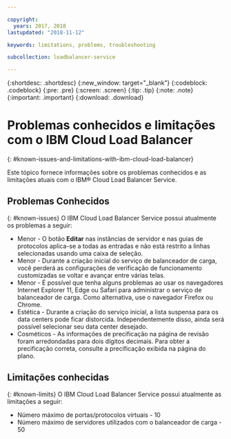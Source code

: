 ```yaml
---

copyright:
  years: 2017, 2018
lastupdated: "2018-11-12"

keywords: limitations, problems, troubleshooting

subcollection: loadbalancer-service

---
```


{:shortdesc: .shortdesc}
{:new_window: target="_blank"}
{:codeblock: .codeblock}
{:pre: .pre}
{:screen: .screen}
{:tip: .tip}
{:note: .note}
{:important: .important}
{:download: .download}

# Problemas conhecidos e limitações com o IBM Cloud Load Balancer
{: #known-issues-and-limitations-with-ibm-cloud-load-balancer}

Este tópico fornece informações sobre os problemas conhecidos e as limitações atuais
com o IBM® Cloud Load Balancer Service.

## Problemas Conhecidos
{: #known-issues}
O IBM Cloud Load Balancer Service possui atualmente os problemas a seguir:

* Menor - O botão **Editar** nas instâncias de servidor e nas guias de protocolos aplica-se a todas as entradas e não está restrito a linhas selecionadas usando uma caixa de seleção.
* Menor - Durante a criação inicial do serviço de balanceador de carga, você perderá as configurações de verificação de funcionamento customizadas se voltar e avançar entre várias telas.
* Menor - É possível que tenha alguns problemas ao usar os navegadores Internet Explorer 11, Edge ou Safari para administrar o serviço de balanceador de carga. Como alternativa, use o navegador Firefox ou Chrome.
* Estética - Durante a criação do serviço inicial, a lista suspensa para os data centers pode ficar distorcida. Independentemente disso, ainda será possível selecionar seu data center desejado.
* Cosméticos - As informações de precificação na página de revisão foram arredondadas para dois dígitos decimais. Para obter a precificação correta, consulte a precificação exibida na página do plano.

## Limitações conhecidas
{: #known-limits}
O IBM Cloud Load Balancer Service possui atualmente as limitações a seguir:

* Número máximo de portas/protocolos virtuais - 10
* Número máximo de servidores utilizados com o balanceador de carga - 50
